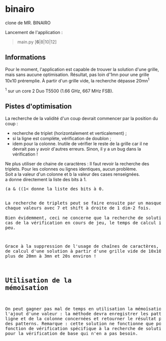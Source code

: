 # binairo
clone de MR. BINAIRO

Lancement de l'application :
> main.py [**6**|8|10|12]

Informations
------------
Pour le moment, l'application est capable de trouver la solution d'une grille,
mais sans aucune optimisation. Résultat, pas loin d'1mn pour une grille 10x10 
préremplie. À partir d'un grille vide, la recherche dépasse 20mn<sup>1</sup>

<sup>1</sup> sur un core 2 Duo T5500 (1.66 GHz, 667 MHz FSB).

Pistes d'optimisation
---------------------
La recherche de la validité d'un coup devrait commencer par la position du coup :
 - recherche de triplet (horizontalement et verticalement) ;
 - si la ligne est complète, vérification de doublon ;
 - idem pour la colonne.
Inutile de vérifier le reste de la grille car il ne devrait pas y avoir d'autres
erreurs. Sinon, il y a un bug dans la vérification !

Ne plus utiliser de chaine de caractères : Il faut revoir la recherche des
triplets. Pour les colonnes ou lignes identiques, aucun problème.  
Soit a la valeur d'un colonne et b la valeur des cases renseignées.  
a donne directement la liste des bits à 1.  
<pre>(a & ((1<<dim)-1)^b</pre> donne la liste des bits à 0.
La recherche de triplets peut se faire ensuite par un masque de chaque valeurs
avec 7 et shift à droite de 1 dim-2 fois.  
Bien évidemment, ceci ne concerne que la recherche de solution. Dans le cas de
la vérification en cours de jeu, le temps de calcul importe peu.

Grace à la suppression de l'usage de chaînes de caractères, le temps de calcul
d'une solution à partir d'une grille vide de 10x10 passe de plus de 20mn à 3mn
et 20s environ !

Utilisation de la mémoïsation
-----------------------------
On peut gagner pas mal de temps en utilisation la mémoïsation sur l'ajout d'une
valeur : la méthode devra enregistrer les patterns de la ligne et de la colonne
concernées et retourner le résultat pour chacun des patterns. Remarque : cette 
solution ne fonctionne que pour la fonction de vérification spécifique à la 
recherche de solution et pas pour la vérification de base qui n'en a pas besoin.
